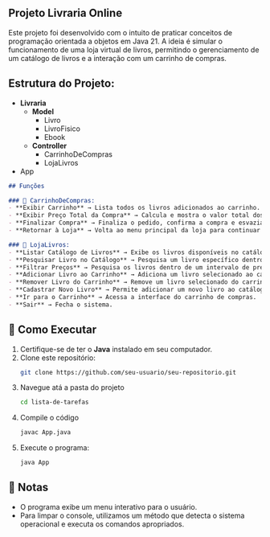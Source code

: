 ## Projeto Livraria Online

Este projeto foi desenvolvido com o intuito de praticar conceitos de programação orientada a objetos em Java 21. A ideia é simular o funcionamento de uma loja virtual de livros, permitindo o gerenciamento de um catálogo de livros e a interação com um carrinho de compras.


## Estrutura do Projeto:
- **Livraria**
  - **Model**
    - Livro
    - LivroFisico
    - Ebook
  - **Controller**
    - CarrinhoDeCompras
    - LojaLivros
- App

```md
## Funções

### 📌 CarrinhoDeCompras:
- **Exibir Carrinho** → Lista todos os livros adicionados ao carrinho.
- **Exibir Preço Total da Compra** → Calcula e mostra o valor total dos livros, somando frete se aplicável.
- **Finalizar Compra** → Finaliza o pedido, confirma a compra e esvazia o carrinho.
- **Retornar à Loja** → Volta ao menu principal da loja para continuar navegando ou comprando.

### 📌 LojaLivros:
- **Listar Catálogo de Livros** → Exibe os livros disponíveis no catálogo.
- **Pesquisar Livro no Catálogo** → Pesquisa um livro específico dentro do catálogo.
- **Filtrar Preços** → Pesquisa os livros dentro de um intervalo de preço no catálogo.
- **Adicionar Livro ao Carrinho** → Adiciona um livro selecionado ao carrinho.
- **Remover Livro do Carrinho** → Remove um livro selecionado do carrinho.
- **Cadastrar Novo Livro** → Permite adicionar um novo livro ao catálogo.
- **Ir para o Carrinho** → Acessa a interface do carrinho de compras.
- **Sair** → Fecha o sistema.
```

## 🚀 Como Executar
1. Certifique-se de ter o **Java** instalado em seu computador.
2. Clone este repositório:
   ```sh
   git clone https://github.com/seu-usuario/seu-repositorio.git
   ```
3. Navegue atá a pasta do projeto
    ```sh
    cd lista-de-tarefas
    ```
4. Compile o código
    ```sh
    javac App.java
    ```
5. Execute o programa:
    ```sh
    java App
    ```

## 📝 Notas
- O programa exibe um menu interativo para o usuário.
- Para limpar o console, utilizamos um método que detecta o sistema operacional e executa os comandos apropriados.
